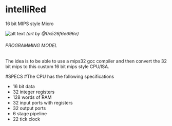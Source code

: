 # **intelliRed**
16 bit MIPS style Micro

![alt text](https://i.imgur.com/wZNK6Iy.png)
*(art by @0x526f6e696e)*

###### PROGRAMMING MODEL

The idea is to be able to use a mips32 gcc compiler and then convert the 32 bit mips to this custom 16 bit mips style CPU/ISA.

#SPECS
#The CPU has the following specifications

* 16 bit data
* 32 integer registers
* 128 words of RAM
* 32 input ports with registers
* 32 output ports
* 6 stage pipeline
* 22 tick clock

